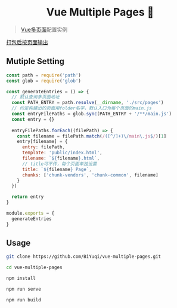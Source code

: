 <h1 align="center">Vue Multiple Pages 👋</h1>

> [Vue多页面](https://github.com/BiYuqi/vue-multiple-pages)配置实例

[打包后按页面输出](https://github.com/BiYuqi/vue-multiple-pages/tree/support-build-nest-folder)

## Mutiple Setting
```js
const path = require('path')
const glob = require('glob')

const generateEntries = () => {
  // 默认查询多页面地址
  const PATH_ENTRY = path.resolve(__dirname, './src/pages')
  // 约定构建出的页面用folder名字，默认入口为每个页面的main.js
  const entryFilePaths = glob.sync(PATH_ENTRY + '/**/main.js')
  const entry = {}
  
  entryFilePaths.forEach((filePath) => {
    const filename = filePath.match(/([^/]+)\/main\.js$/)[1]
    entry[filename] = {
      entry: filePath,
      template: 'public/index.html',
      filename: `${filename}.html`,
      // title可不传，每个页面单独设置
      title: `${filename} Page`,
      chunks: ['chunk-vendors', 'chunk-common', filename]
    }
  })

  return entry
}

module.exports = {
  generateEntries
}
```

## Usage

``` bash
git clone https://github.com/BiYuqi/vue-multiple-pages.git

cd vue-multiple-pages

npm install

npm run serve

npm run build
```
